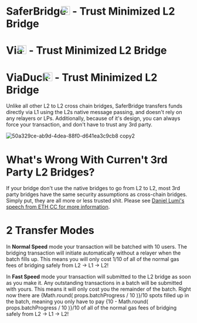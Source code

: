 # SaferBridge <img width=24 height=24 style="margin-left:-20px" src="assets/images/logo.png"> - Trust Minimized L2 Bridge
# Via <img width=24 height=24 style="margin-left:-20px" src="assets/images/logo-via.png"> - Trust Minimized L2 Bridge
# ViaDuck <img width=24 height=24 style="margin-left:-20px" src="assets/images/logo-duck-bg.png"> - Trust Minimized L2 Bridge
Unlike all other L2 to L2 cross chain bridges, SaferBridge transfers funds directly via L1 using the L2s native message passing, and doesn't rely on any relayers or LPs. Additionally, because of it's design, you can always force your transaction, and don't have to trust any 3rd party.

![50a329ce-ab9d-4dea-88f0-d641ea3c9cb8 copy2](assets/images/logo.png)


# What's Wrong With Curren't 3rd Party L2 Bridges?

If your bridge don't use the native bridges to go from L2 to L2, most 3rd party bridges have the same security assumptions as cross-chain bridges. Simply put, they are all more or less trusted shit. Please see <a href="https://www.youtube.com/watch?v=EAkOHyWPI4o" target="_blank">Daniel Lumi's speech from ETH CC for more information</a>.

# 2 Transfer Modes

In <b>Normal Speed</b> mode your transaction will be batched with 10 users. The bridging transaction will initiate automatically without a relayer when the batch fills up. This means you will only cost 1/10 of all of the normal gas fees of bridging safely from L2 -&gt; L1 -&gt; L2!

In <b>Fast Speed</b> mode your transaction will submitted to the L2 bridge as soon as you make it. Any outstanding transactions in a batch will be submitted with yours. This means it will only cost you the remainder of the batch. Right now there are {Math.round( props.batchProgress / 10 )}/10 spots filled up in the batch, meaning you only have to pay {10 - Math.round( props.batchProgress / 10 )}/10 of all of the normal gas fees of bridging safely from L2 -&gt; L1 -&gt; L2!
